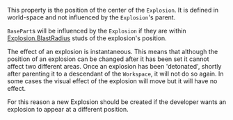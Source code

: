 This property is the position of the center of the `Explosion`. It is defined in world-space and not influenced by the `Explosion`'s parent.

`BasePart`s will be influenced by the `Explosion` if they are within [Explosion.BlastRadius](https://developer.roblox.com/api-reference/property/Explosion/BlastRadius) studs of the explosion's position.

The effect of an explosion is instantaneous. This means that although the position of an explosion can be changed after it has been set it cannot affect two different areas. Once an explosion has been 'detonated', shortly after parenting it to a descendant of the `Workspace`, it will not do so again. In some cases the visual effect of the explosion will move but it will have no effect.

For this reason a new Explosion should be created if the developer wants an explosion to appear at a different position.